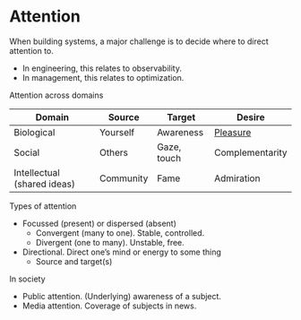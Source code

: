 # Attention

When building systems, a major challenge is to decide where to direct attention to.

- In engineering, this relates to observability.
- In management, this relates to optimization.



Attention across domains

| Domain                      | Source    | Target      | Desire                                                       |
| --------------------------- | --------- | ----------- | ------------------------------------------------------------ |
| Biological                  | Yourself  | Awareness   | [Pleasure](https://en.wikipedia.org/wiki/Pleasure_principle_(psychology)) |
| Social                      | Others    | Gaze, touch | Complementarity                                              |
| Intellectual (shared ideas) | Community | Fame        | Admiration                                                   |



Types of attention

- Focussed (present) or dispersed (absent)
  - Convergent (many to one). Stable, controlled.
  - Divergent (one to many). Unstable, free.
- Directional. Direct one’s mind or energy to some thing
  - Source and target(s)

In society

- Public attention. (Underlying) awareness of a subject.
- Media attention. Coverage of subjects in news.